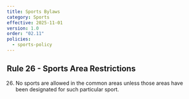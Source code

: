 ```yaml
---
title: Sports Bylaws
category: Sports
effective: 2025-11-01
version: 1.0
order: "02.11"
policies:
  - sports-policy
---
```


## Rule 26 - Sports Area Restrictions

26) No sports are allowed in the common areas unless those areas have been designated for such particular sport.
